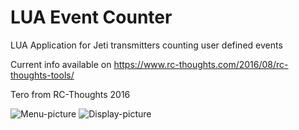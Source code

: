 # LUA Event Counter
LUA Application for Jeti transmitters counting user defined events 

Current info available on https://www.rc-thoughts.com/2016/08/rc-thoughts-tools/

Tero from RC-Thoughts 2016

![Menu-picture](https://www.rc-thoughts.com/wp-content/uploads/2016/08/lua_cntr_13_01.png) ![Display-picture](https://www.rc-thoughts.com/wp-content/uploads/2016/08/rc-thoughts_tools_29.png)
